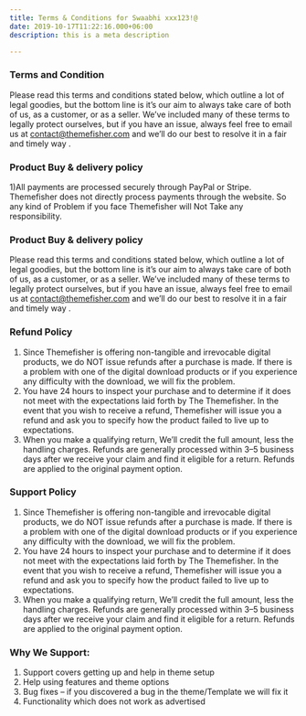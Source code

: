 ```yaml
---
title: Terms & Conditions for Swaabhi xxx123!@
date: 2019-10-17T11:22:16.000+06:00
description: this is a meta description

---
```

### Terms and Condition

Please read this terms and conditions stated below, which outline a lot of legal goodies, but the bottom line is it’s our aim to always take care of both of us, as a customer, or as a seller. We’ve included many of these terms to legally protect ourselves, but if you have an issue, always feel free to email us at contact@themefisher.com and we’ll do our best to resolve it in a fair and timely way .

### Product Buy & delivery policy

1)All payments are processed securely through PayPal or Stripe. Themefisher does not directly process payments through the website. So any kind of Problem if you face Themefisher will Not Take any responsibility.

### Product Buy & delivery policy

Please read this terms and conditions stated below, which outline a lot of legal goodies, but the bottom line is it’s our aim to always take care of both of us, as a customer, or as a seller. We’ve included many of these terms to legally protect ourselves, but if you have an issue, always feel free to email us at contact@themefisher.com and we’ll do our best to resolve it in a fair and timely way .

### Refund Policy

1) Since Themefisher is offering non-tangible and irrevocable digital products, we do NOT issue refunds after a purchase is made. If there is a problem with one of the digital download products or if you experience any difficulty with the download, we will fix the problem.
2) You have 24 hours to inspect your purchase and to determine if it does not meet with the expectations laid forth by The Themefisher. In the event that you wish to receive a refund, Themefisher will issue you a refund and ask you to specify how the product failed to live up to expectations.
3) When you make a qualifying return, We’ll credit the full amount, less the handling charges. Refunds are generally processed within 3–5 business days after we receive your claim and find it eligible for a return. Refunds are applied to the original payment option.

### Support Policy
1) Since Themefisher is offering non-tangible and irrevocable digital products, we do NOT issue refunds after a purchase is made. If there is a problem with one of the digital download products or if you experience any difficulty with the download, we will fix the problem.
2) You have 24 hours to inspect your purchase and to determine if it does not meet with the expectations laid forth by The Themefisher. In the event that you wish to receive a refund, Themefisher will issue you a refund and ask you to specify how the product failed to live up to expectations.
3) When you make a qualifying return, We’ll credit the full amount, less the handling charges. Refunds are generally processed within 3–5 business days after we receive your claim and find it eligible for a return. Refunds are applied to the original payment option.

### Why We Support:

1. Support covers getting up and help in theme setup
2. Help using features and theme options
3. Bug fixes – if you discovered a bug in the theme/Template we will fix it
4. Functionality which does not work as advertised